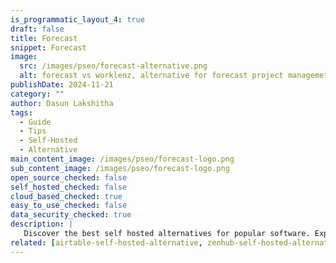 ```yaml
---
is_programmatic_layout_4: true
draft: false
title: Forecast
snippet: Forecast
image:
  src: /images/pseo/forecast-alternative.png
  alt: forecast vs worklenz, alternative for forecast project managemet tool, task management, resource management, productivity, self-hosted
publishDate: 2024-11-21
category: ""
author: Dasun Lakshitha
tags:
  - Guide
  - Tips
  - Self-Hosted
  - Alternative
main_content_image: /images/pseo/forecast-logo.png
sub_content_image: /images/pseo/forecast-logo.png
open_source_checked: false
self_hosted_checked: false
cloud_based_checked: true
easy_to_use_checked: false
data_security_checked: true
description: |
   Discover the best self hosted alternatives for popular software. Explore our comprehensive guides and find the perfect solution for your needs today.
related: [airtable-self-hosted-alternative, zenhub-self-hosted-alternative, microsoft-project-self-hosted-alternative, jira-self-hosted-alternative]
---
```

